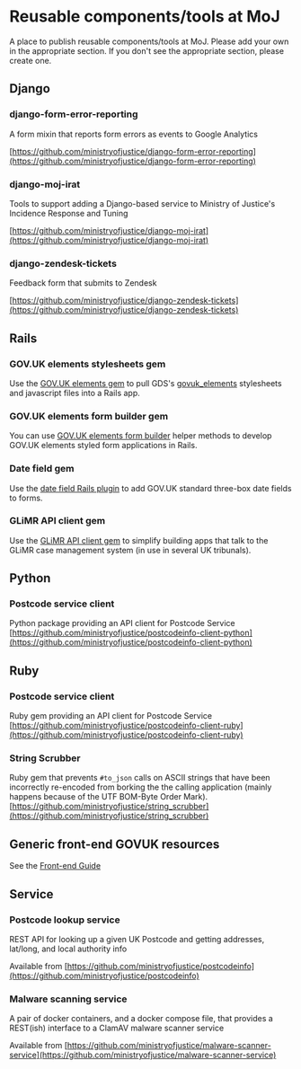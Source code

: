 # Reusable components/tools at MoJ

A place to publish reusable components/tools at MoJ.  Please add your
own in the appropriate section. If you don't see the appropriate
section, please create one.

## Django

### django-form-error-reporting
A form mixin that reports form errors as events to Google Analytics

[https://github.com/ministryofjustice/django-form-error-reporting](https://github.com/ministryofjustice/django-form-error-reporting)

### django-moj-irat
Tools to support adding a Django-based service to Ministry of Justice's Incidence Response and Tuning

[https://github.com/ministryofjustice/django-moj-irat](https://github.com/ministryofjustice/django-moj-irat)

### django-zendesk-tickets
Feedback form that submits to Zendesk

[https://github.com/ministryofjustice/django-zendesk-tickets](https://github.com/ministryofjustice/django-zendesk-tickets)

## Rails

### GOV.UK elements stylesheets gem

Use the [GOV.UK elements gem](https://github.com/ministryofjustice/govuk_elements_rails) to pull GDS's [govuk_elements](http://github.com/alphagov/govuk_elements) stylesheets and javascript files into a Rails app.

### GOV.UK elements form builder gem

You can use [GOV.UK elements form builder](https://github.com/ministryofjustice/govuk_elements_form_builder) helper methods to develop GOV.UK elements styled form applications in Rails.

### Date field gem

Use the [date field Rails plugin](https://github.com/ministryofjustice/gov_uk_date_fields) to add GOV.UK standard three-box date fields to forms.

### GLiMR API client gem

Use the [GLiMR API client gem](https://github.com/ministryofjustice/glimr-api-client) to simplify building apps that talk to the GLiMR case management system (in use in several UK tribunals).

## Python

### Postcode service client

Python package providing an API client for Postcode Service [https://github.com/ministryofjustice/postcodeinfo-client-python](https://github.com/ministryofjustice/postcodeinfo-client-python)

## Ruby

### Postcode service client

Ruby gem providing an API client for Postcode Service [https://github.com/ministryofjustice/postcodeinfo-client-ruby](https://github.com/ministryofjustice/postcodeinfo-client-ruby)

### String Scrubber

Ruby gem that prevents `#to_json` calls on ASCII strings that have been incorrectly re-encoded from borking the the calling application (mainly happens because of the UTF BOM-Byte Order Mark). [https://github.com/ministryofjustice/string_scrubber](https://github.com/ministryofjustice/string_scrubber)

## Generic front-end GOVUK resources

See the [Front-end Guide](front-end)

## Service

### Postcode lookup service

REST API for looking up a given UK Postcode and getting addresses, lat/long, and local authority info

Available from [https://github.com/ministryofjustice/postcodeinfo](https://github.com/ministryofjustice/postcodeinfo)

### Malware scanning service

A pair of docker containers, and a docker compose file, that provides a REST(ish) interface to a ClamAV malware scanner service

Available from [https://github.com/ministryofjustice/malware-scanner-service](https://github.com/ministryofjustice/malware-scanner-service)


